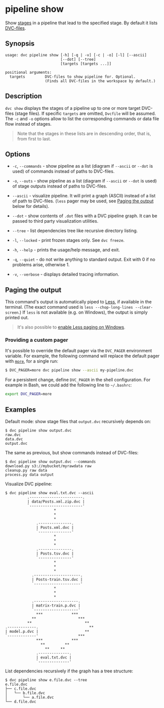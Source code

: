 # pipeline show

Show [stages](/doc/command-reference/run) in a pipeline that lead to the
specified stage. By default it lists
[DVC-files](/doc/user-guide/dvc-file-format).

## Synopsis

```usage
usage: dvc pipeline show [-h] [-q | -v] [-c | -o] [-l] [--ascii]
                         [--dot] [--tree]
                         [targets [targets ...]]

positional arguments:
  targets         DVC-files to show pipeline for. Optional.
                  (Finds all DVC-files in the workspace by default.)
```

## Description

`dvc show` displays the stages of a pipeline up to one or more target DVC-files
(stage files). If specific `targets` are omitted, `Dvcfile` will be assumed. The
`-c` and `-o` options allow to list the corresponding commands or data file flow
instead of stages.

> Note that the stages in these lists are in descending order, that is, from
> first to last.

## Options

- `-c`, `--commands` - show pipeline as a list (diagram if `--ascii` or `--dot`
  is used) of commands instead of paths to DVC-files.

- `-o`, `--outs` - show pipeline as a list (diagram if `--ascii` or `--dot` is
  used) of stage outputs instead of paths to DVC-files.

- `--ascii` - visualize pipeline. It will print a graph (ASCII) instead of a
  list of path to DVC-files. (`less` pager may be used, see
  [Paging the output](#paging-the-output) below for details).

- `--dot` - show contents of `.dot` files with a DVC pipeline graph. It can be
  passed to third party visualization utilities.

- `--tree` - list dependencies tree like recursive directory listing.

- `-l`, `--locked` - print frozen stages only. See `dvc freeze`.

- `-h`, `--help` - prints the usage/help message, and exit.

- `-q`, `--quiet` - do not write anything to standard output. Exit with 0 if no
  problems arise, otherwise 1.

- `-v`, `--verbose` - displays detailed tracing information.

## Paging the output

This command's output is automatically piped to
[Less](<https://en.wikipedia.org/wiki/Less_(Unix)>), if available in the
terminal. (The exact command used is `less --chop-long-lines --clear-screen`.)
If `less` is not available (e.g. on Windows), the output is simply printed out.

> It's also possible to
> [enable Less paging on Windows](/doc/user-guide/running-dvc-on-windows#enabling-paging-with-less).

### Providing a custom pager

It's possible to override the default pager via the `DVC_PAGER` environment
variable. For example, the following command will replace the default pager with
[`more`](<https://en.wikipedia.org/wiki/More_(command)>), for a single run:

```bash
$ DVC_PAGER=more dvc pipeline show --ascii my-pipeline.dvc
```

For a persistent change, define `DVC_PAGER` in the shell configuration. For
example in Bash, we could add the following line to `~/.bashrc`:

```bash
export DVC_PAGER=more
```

## Examples

Default mode: show stage files that `output.dvc` recursively depends on:

```dvc
$ dvc pipeline show output.dvc
raw.dvc
data.dvc
output.dvc
```

The same as previous, but show commands instead of DVC-files:

```dvc
$ dvc pipeline show output.dvc --commands
download.py s3://mybucket/myrawdata raw
cleanup.py raw data
process.py data output
```

Visualize DVC pipeline:

```dvc
$ dvc pipeline show eval.txt.dvc --ascii
          .------------------------.
          | data/Posts.xml.zip.dvc |
          `------------------------'
                      *
                      *
                      *
              .---------------.
              | Posts.xml.dvc |
              `---------------'
                      *
                      *
                      *
              .---------------.
              | Posts.tsv.dvc |
              `---------------'
                      *
                      *
                      *
            .---------------------.
            | Posts-train.tsv.dvc |
            `---------------------'
                      *
                      *
                      *
            .--------------------.
            | matrix-train.p.dvc |
            `--------------------'
              ***             ***
            **                   ***
          **                        **
.-------------.                       **
| model.p.dvc |                     **
`-------------'                  ***
              ***             ***
                **         **
                  **     **
              .--------------.
              | eval.txt.dvc |
              `--------------'
```

List dependencies recursively if the graph has a tree structure:

```dvc
$ dvc pipeline show e.file.dvc --tree
e.file.dvc
├── c.file.dvc
│   └── b.file.dvc
│       └── a.file.dvc
└── d.file.dvc
```
